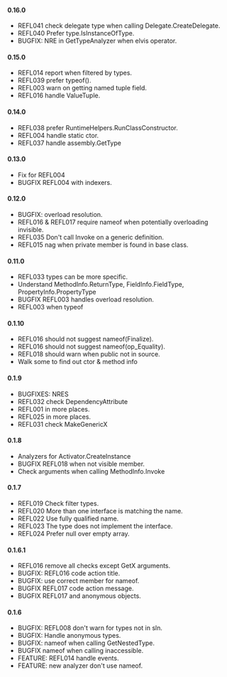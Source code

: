 #### 0.16.0
* REFL041 check delegate type when calling Delegate.CreateDelegate.
* REFL040 Prefer type.IsInstanceOfType.
* BUGFIX: NRE in GetTypeAnalyzer when elvis operator.

#### 0.15.0
* REFL014 report when filtered by types.
* REFL039 prefer typeof().
* REFL003 warn on getting named tuple field.
* REFL016 handle ValueTuple.

#### 0.14.0
* REFL038 prefer RuntimeHelpers.RunClassConstructor.
* REFL004 handle static ctor.
* REFL037 handle assembly.GetType

#### 0.13.0
* Fix for REFL004
* BUGFIX REFL004 with indexers.

#### 0.12.0
* BUGFIX: overload resolution.
* REFL016 & REFL017 require nameof when potentially overloading invisible.
* REFL035 Don't call Invoke on a generic definition.
* REFL015 nag when private member is found in base class.

#### 0.11.0
* REFL033 types can be more specific.
* Understand MethodInfo.ReturnType, FieldInfo.FieldType, PropertyInfo.PropertyType
* BUGFIX REFL003 handles overload resolution.
* REFL003 when typeof

#### 0.1.10
* REFL016 should not suggest nameof(Finalize).
* REFL016 should not suggest nameof(op_Equality).
* REFL018 should warn when public not in source.
* Walk some to find out ctor & method info

#### 0.1.9
* BUGFIXES: NRES
* REFL032 check DependencyAttribute
* REFL001 in more places.
* REFL025 in more places.
* REFL031 check MakeGenericX

#### 0.1.8
* Analyzers for Activator.CreateInstance
* BUGFIX REFL018 when not visible member.
* Check arguments when calling MethodInfo.Invoke

#### 0.1.7
* REFL019 Check filter types.
* REFL020 More than one interface is matching the name.
* REFL022 Use fully qualified name.
* REFL023 The type does not implement the interface.
* REFL024 Prefer null over empty array.

#### 0.1.6.1
* REFL016 remove all checks except GetX arguments.
* BUGFIX: REFL016 code action title.
* BUGFIX: use correct member for nameof.
* BUGFIX REFL017 code action message.
* BUGFIX REFL017 and anonymous objects.

#### 0.1.6
* BUGFIX: REFL008 don't warn for types not in sln.
* BUGFIX: Handle anonymous types.
* BUGFIX: nameof when calling GetNestedType.
* BUGFIX nameof when calling inaccessible.
* FEATURE: REFL014 handle events.
* FEATURE: new analyzer don't use nameof.

